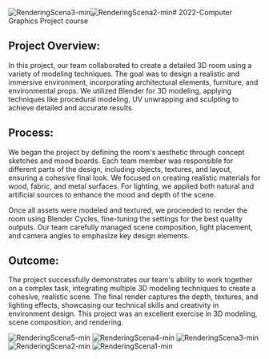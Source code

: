 ![RenderingScena3-min](https://github.com/user-attachments/assets/d21a3cfa-5472-486d-8ad2-5be56cad35aa)![RenderingScena2-min](https://github.com/user-attachments/assets/a8e8696b-2412-4f16-ae55-2d5c870125ac)# 2022-Computer Graphics Project course

## Project Overview:
In this project, our team collaborated to create a detailed 3D room using a variety of modeling techniques. The goal was to design a realistic and immersive environment, incorporating architectural elements, furniture, and environmental props. We utilized Blender for 3D modeling, applying techniques like procedural modeling, UV unwrapping and sculpting to achieve detailed and accurate results.

## Process:
We began the project by defining the room's aesthetic through concept sketches and mood boards. Each team member was responsible for different parts of the design, including objects, textures, and layout, ensuring a cohesive final look. We focused on creating realistic materials for wood, fabric, and metal surfaces. For lighting, we applied both natural and artificial sources to enhance the mood and depth of the scene.

Once all assets were modeled and textured, we proceeded to render the room using Blender Cycles, fine-tuning the settings for the best quality outputs. Our team carefully managed scene composition, light placement, and camera angles to emphasize key design elements.

## Outcome:
The project successfully demonstrates our team's ability to work together on a complex task, integrating multiple 3D modeling techniques to create a cohesive, realistic scene. The final render captures the depth, textures, and lighting effects, showcasing our technical skills and creativity in environment design. This project was an excellent exercise in 3D modeling, scene composition, and rendering.

![RenderingScena5-min](https://github.com/user-attachments/assets/1ef81acc-63e1-4520-a265-66d05fed138f)
![RenderingScena4-min](https://github.com/user-attachments/assets/b4fd92c7-7e6f-4ba6-9613-0c1d658a0b6e)
![RenderingScena3-min](https://github.com/user-attachments/assets/6a943f5c-021c-403d-9193-4f992a4c8f55)
![RenderingScena2-min](https://github.com/user-attachments/assets/271551d1-e009-463c-91b4-6e8b3e1bc20e)
![RenderingScena1-min](https://github.com/user-attachments/assets/c258b4d5-74e6-4852-a7b5-cf7e88cc9739)
